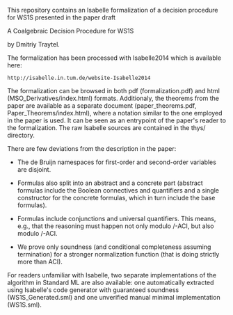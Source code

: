 This repository contains an Isabelle formalization of a decision procedure for
WS1S presented in the paper draft

  A Coalgebraic Decision Procedure for WS1S
  
by Dmitriy Traytel.

The formalization has been processed with Isabelle2014 which is available here:

    http://isabelle.in.tum.de/website-Isabelle2014

The formalization can be browsed in both pdf (formalization.pdf) and html
(MSO_Derivatives/index.html) formats. Additionaly, the theorems from the paper
are available as a separate document (paper_theorems.pdf,
Paper_Theorems/index.html), where a notation similar to the one employed in the
paper is used. It can be seen as an entrypoint of the paper's reader to the
formalization. The raw Isabelle sources are contained in the thys/ directory.

There are few deviations from the description in the paper:

* The de Bruijn namespaces for first-order and second-order variables are disjoint.

* Formulas also split into an abstract and a concrete part (abstract formulas
  include the Boolean connectives and quantifiers and a single constructor for
  the concrete formulas, which in turn include the base formulas).

* Formulas include conjunctions and universal quantifiers. This means, e.g.,
  that the reasoning must happen not only modulo \/-ACI, but also modulo /\-ACI.

* We prove only soundness (and conditional completeness assuming termination)
  for a stronger normalization function (that is doing strictly more than ACI).

For readers unfamiliar with Isabelle, two separate implementations of the
algorithm in Standard ML are also available: one automatically extracted using
Isabelle's code generator with guaranteed soundness (WS1S_Generated.sml) and one
unverified manual minimal implementation (WS1S.sml).
